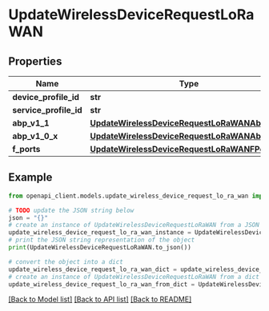 # UpdateWirelessDeviceRequestLoRaWAN


## Properties

Name | Type | Description | Notes
------------ | ------------- | ------------- | -------------
**device_profile_id** | **str** |  | [optional] 
**service_profile_id** | **str** |  | [optional] 
**abp_v1_1** | [**UpdateWirelessDeviceRequestLoRaWANAbpV11**](UpdateWirelessDeviceRequestLoRaWANAbpV11.md) |  | [optional] 
**abp_v1_0_x** | [**UpdateWirelessDeviceRequestLoRaWANAbpV10X**](UpdateWirelessDeviceRequestLoRaWANAbpV10X.md) |  | [optional] 
**f_ports** | [**UpdateWirelessDeviceRequestLoRaWANFPorts**](UpdateWirelessDeviceRequestLoRaWANFPorts.md) |  | [optional] 

## Example

```python
from openapi_client.models.update_wireless_device_request_lo_ra_wan import UpdateWirelessDeviceRequestLoRaWAN

# TODO update the JSON string below
json = "{}"
# create an instance of UpdateWirelessDeviceRequestLoRaWAN from a JSON string
update_wireless_device_request_lo_ra_wan_instance = UpdateWirelessDeviceRequestLoRaWAN.from_json(json)
# print the JSON string representation of the object
print(UpdateWirelessDeviceRequestLoRaWAN.to_json())

# convert the object into a dict
update_wireless_device_request_lo_ra_wan_dict = update_wireless_device_request_lo_ra_wan_instance.to_dict()
# create an instance of UpdateWirelessDeviceRequestLoRaWAN from a dict
update_wireless_device_request_lo_ra_wan_from_dict = UpdateWirelessDeviceRequestLoRaWAN.from_dict(update_wireless_device_request_lo_ra_wan_dict)
```
[[Back to Model list]](../README.md#documentation-for-models) [[Back to API list]](../README.md#documentation-for-api-endpoints) [[Back to README]](../README.md)


